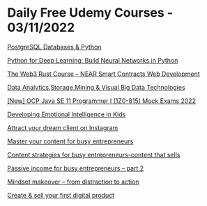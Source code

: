 # Daily Free Udemy Courses - 03/11/2022

[PostgreSQL Databases & Python](https://www.udemy.com/course/postgresql-databases-python/?couponCode=6C0F903AAD7313916281)
[Python for Deep Learning: Build Neural Networks in Python](https://www.udemy.com/course/deep-learning-basics-with-python/?couponCode=04E7D86446F33F58D314)
[The Web3 Rust Course – NEAR Smart Contracts Web Development](https://www.udemy.com/course/the-web3-rust-course-near-smart-contracts-web-development/?couponCode=FREECOUPON)
[Data Analytics,Storage,Mining & Visual Big Data Technologies](https://www.udemy.com/course/different-technologies-in-big-data/?couponCode=32C6202BE939470F74EC)
[[New] OCP Java SE 11 Programmer I (1Z0-815) Mock Exams 2022](https://www.udemy.com/course/new-ocp-java-se-11-programmer-i-1z0-815-mock-exams-2022/?couponCode=75B242E210D46A9D8D47)
[Developing Emotional Intelligence in Kids](https://www.udemy.com/course/developing-emotional-intelligence-in-kids-child/?couponCode=FREELEARN6)
[Attract your dream client on Instagram](https://www.udemy.com/course/attract-your-dream-client-on-instagram/?couponCode=FALLPARTY)
[Master your content for busy entrepreneurs](https://www.udemy.com/course/master-your-content-for-busy-entrepreneurs/?couponCode=FALLPARTY)
[Content strategies for busy entrepreneurs-content that sells](https://www.udemy.com/course/content-strategies-for-busy-entrepreneurs-content-that-sells/?couponCode=BYEOCTOBER)
[Passive income for busy entrepreneurs – part 2](https://www.udemy.com/course/passive-income-for-busy-entrepreneurs-part-2/?couponCode=BYEOCTOBER)
[Mindset makeover – from distraction to action](https://www.udemy.com/course/mindset-makeover-from-distraction-to-action/?couponCode=BYEOCTOBER)
[Create & sell your first digital product](https://www.udemy.com/course/create-sell-your-first-digital-product/?couponCode=BYEOCTOBER)
